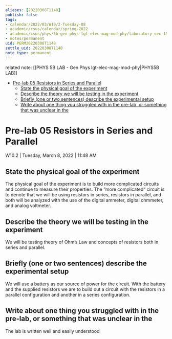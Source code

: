 ```yaml
---
aliases: [20220308T1148]
publish: false
tags:
- calendar/2022/03/W10/2-Tuesday-08
- academic/csus/calendar/spring-2022
- academic/csus/phys/5b-gen-phys-lgt-elec-mag-mod-phy/laboratory-sec-15
- notes/permanent
uid: PERM20220308T1148
zettle_uid: 20220308T1148
note_type: permanent
---
```


related note: [[PHYS 5B LAB - Gen Phys lgt-elec-mag-mod-phy|PHYS5B LAB]]

- [Pre-lab 05 Resistors in Series and Parallel](#pre-lab-05-resistors-in-series-and-parallel)
  - [State the physical goal of the experiment](#state-the-physical-goal-of-the-experiment)
  - [Describe the theory we will be testing in the experiment](#describe-the-theory-we-will-be-testing-in-the-experiment)
  - [Briefly (one or two sentences) describe the experimental setup](#briefly-one-or-two-sentences-describe-the-experimental-setup)
  - [Write about one thing you struggled with in the pre-lab, or something that was unclear in the](#write-about-one-thing-you-struggled-with-in-the-pre-lab-or-something-that-was-unclear-in-the)

# Pre-lab 05 Resistors in Series and Parallel

 W10.2 | Tuesday, March 8, 2022 | 11:48 AM

## State the physical goal of the experiment

The physical goal of the experiment is to build more complicated circuits and continue to measure their properties. The ”more complicated“ circuit is to denote that we will be using resistors in series, resistors in parallel, and both will be analyzed with the use of the digital ammeter, digital ohmmeter, and analog voltmeter.

## Describe the theory we will be testing in the experiment

We will be testing theory of Ohm’s Law and concepts of resistors both in series and parallel.

## Briefly (one or two sentences) describe the experimental setup

We will use a battery as our source of power for the circuit. With the battery and the supplied resistors we are to build out a circuit with the resistors in a parallel configuration and another in a series configuration.

## Write about one thing you struggled with in the pre-lab, or something that was unclear in the

The lab is written well and easily understood
